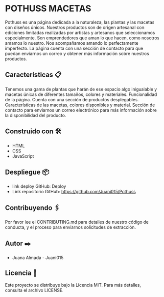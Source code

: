 # POTHUSS MACETAS

Pothuss es una página dedicada a la naturaleza, las plantas y las macetas con diseños únicos.
Nuestros productos son de origen artesanal con ediciones limitadas realizadas por artistas y artesanos que seleccionamos especialmente. Son emprendedores que aman lo que hacen, como nosotros amamos lo nuestro. Nos acompañamos amando lo perfectamente imperfecto.
La página cuenta con una sección de contacto para que puedan enviarnos un correo y obtener más información sobre nuestros productos.

## Características 📋

Tenemos una gama de plantas que harán de ese espacio algo inigualable y macetas únicas de diferentes tamaños, colores y materiales. 
Funcionalidad de la página. Cuenta con una sección de productos desplegables. Características de las macetas, colores disponibles y material. 
Sección de contacto para enviarnos un correo electrónico para más información sobre la disponibilidad del producto.


## Construido con 🛠️

- HTML
- CSS
- JavaScript


## Despliegue 📦

- link deploy GitHub: Deploy
- Link repositorio GitHub: https://github.com/Juani015/Pothuss


## Contribuyendo 🖇️

Por favor lee el CONTRIBUTING.md para detalles de nuestro código de conducta, y el proceso para enviarnos solicitudes de extracción.


## Autor ✒️

- Juana Almada - Juani015


## Licencia 📄

Este proyecto se distribuye bajo la Licencia MIT. Para más detalles, consulta el archivo LICENSE.
